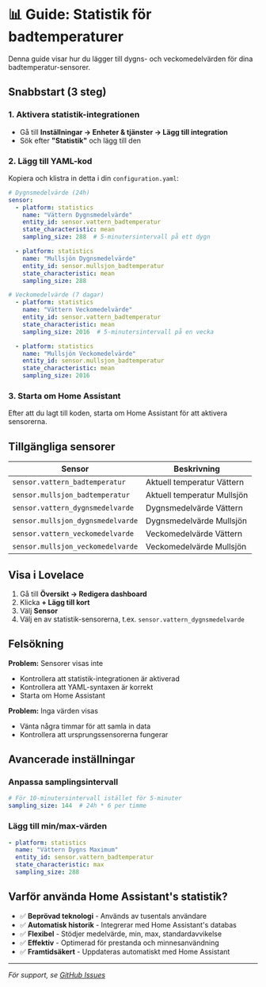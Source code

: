 # 📊 Guide: Statistik för badtemperaturer

Denna guide visar hur du lägger till dygns- och veckomedelvärden för dina badtemperatur-sensorer.

## Snabbstart (3 steg)

### 1. Aktivera statistik-integrationen
- Gå till **Inställningar → Enheter & tjänster → Lägg till integration**
- Sök efter **"Statistik"** och lägg till den

### 2. Lägg till YAML-kod
Kopiera och klistra in detta i din `configuration.yaml`:

```yaml
# Dygnsmedelvärde (24h)
sensor:
  - platform: statistics
    name: "Vättern Dygnsmedelvärde"
    entity_id: sensor.vattern_badtemperatur
    state_characteristic: mean
    sampling_size: 288  # 5-minutersintervall på ett dygn

  - platform: statistics
    name: "Mullsjön Dygnsmedelvärde"
    entity_id: sensor.mullsjon_badtemperatur
    state_characteristic: mean
    sampling_size: 288

# Veckomedelvärde (7 dagar)
  - platform: statistics
    name: "Vättern Veckomedelvärde"
    entity_id: sensor.vattern_badtemperatur
    state_characteristic: mean
    sampling_size: 2016  # 5-minutersintervall på en vecka

  - platform: statistics
    name: "Mullsjön Veckomedelvärde"
    entity_id: sensor.mullsjon_badtemperatur
    state_characteristic: mean
    sampling_size: 2016
```

### 3. Starta om Home Assistant
Efter att du lagt till koden, starta om Home Assistant för att aktivera sensorerna.

## Tillgängliga sensorer

| Sensor | Beskrivning |
|--------|-------------|
| `sensor.vattern_badtemperatur` | Aktuell temperatur Vättern |
| `sensor.mullsjon_badtemperatur` | Aktuell temperatur Mullsjön |
| `sensor.vattern_dygnsmedelvarde` | Dygnsmedelvärde Vättern |
| `sensor.mullsjon_dygnsmedelvarde` | Dygnsmedelvärde Mullsjön |
| `sensor.vattern_veckomedelvarde` | Veckomedelvärde Vättern |
| `sensor.mullsjon_veckomedelvarde` | Veckomedelvärde Mullsjön |

## Visa i Lovelace

1. Gå till **Översikt → Redigera dashboard**
2. Klicka **+ Lägg till kort**
3. Välj **Sensor**
4. Välj en av statistik-sensorerna, t.ex. `sensor.vattern_dygnsmedelvarde`

## Felsökning

**Problem:** Sensorer visas inte
- Kontrollera att statistik-integrationen är aktiverad
- Kontrollera att YAML-syntaxen är korrekt
- Starta om Home Assistant

**Problem:** Inga värden visas
- Vänta några timmar för att samla in data
- Kontrollera att ursprungssensorerna fungerar

## Avancerade inställningar

### Anpassa samplingsintervall
```yaml
# För 10-minutersintervall istället för 5-minuter
sampling_size: 144  # 24h * 6 per timme
```

### Lägg till min/max-värden
```yaml
- platform: statistics
  name: "Vättern Dygns Maximum"
  entity_id: sensor.vattern_badtemperatur
  state_characteristic: max
  sampling_size: 288
```

## Varför använda Home Assistant's statistik?

- ✅ **Beprövad teknologi** - Används av tusentals användare
- ✅ **Automatisk historik** - Integrerar med Home Assistant's databas
- ✅ **Flexibel** - Stödjer medelvärde, min, max, standardavvikelse
- ✅ **Effektiv** - Optimerad för prestanda och minnesanvändning
- ✅ **Framtidsäkert** - Uppdateras automatiskt med Home Assistant

---

*För support, se [GitHub Issues](https://github.com/chrbratt/loggamera-home-assistant/issues)* 